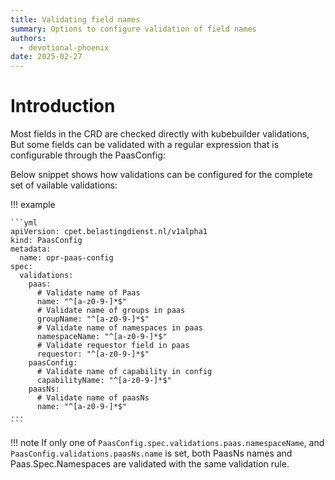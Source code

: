 ```yaml
---
title: Validating field names
summary: Options to configure validation of field names
authors:
  - devotional-phoenix
date: 2025-02-27
---
```


# Introduction

Most fields in the CRD are checked directly with kubebuilder validations,
But some fields can be validated with a regular expression that is configurable through the PaasConfig:

Below snippet shows how validations can be configured for the complete set of vailable validations:

!!! example

    ```yml
    apiVersion: cpet.belastingdienst.nl/v1alpha1
    kind: PaasConfig
    metadata:
      name: opr-paas-config
    spec:
      validations:
        paas:
          # Validate name of Paas
          name: "^[a-z0-9-]*$"
          # Validate name of groups in paas
          groupName: "^[a-z0-9-]*$"
          # Validate name of namespaces in paas
          namespaceName: "^[a-z0-9-]*$"
          # Validate requestor field in paas
          requestor: "^[a-z0-9-]*$"
        paasConfig:
          # Validate name of capability in config
          capabilityName: "^[a-z0-9-]*$"
        paasNs:
          # Validate name of paasNs
          name: "^[a-z0-9-]*$"
    ...
    ```

!!! note
If only one of `PaasConfig.spec.validations.paas.namespaceName`, and `PaasConfig.validations.paasNs.name` is set,
both PaasNs names and Paas.Spec.Namespaces are validated with the same validation rule.
